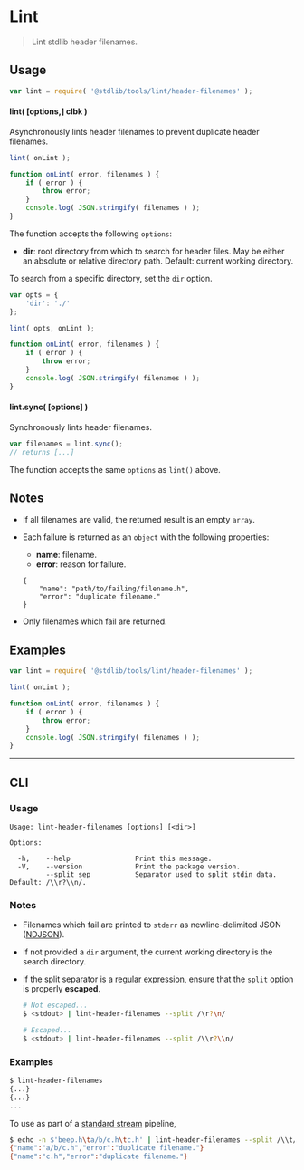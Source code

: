 # Lint

> Lint stdlib header filenames.

<section class="usage">

## Usage

```javascript
var lint = require( '@stdlib/tools/lint/header-filenames' );
```

#### lint( \[options,] clbk )

Asynchronously lints header filenames to prevent duplicate header filenames.

```javascript
lint( onLint );

function onLint( error, filenames ) {
    if ( error ) {
        throw error;
    }
    console.log( JSON.stringify( filenames ) );
}
```

The function accepts the following `options`:

-   **dir**: root directory from which to search for header files. May be either an absolute or relative directory path. Default: current working directory.

To search from a specific directory, set the `dir` option.

```javascript
var opts = {
    'dir': './'
};

lint( opts, onLint );

function onLint( error, filenames ) {
    if ( error ) {
        throw error;
    }
    console.log( JSON.stringify( filenames ) );
}
```

#### lint.sync( \[options] )

Synchronously lints header filenames.

```javascript
var filenames = lint.sync();
// returns [...]
```

The function accepts the same `options` as `lint()` above.

</section>

<!-- /.usage -->

<section class="notes">

## Notes

-   If all filenames are valid, the returned result is an empty `array`.

-   Each failure is returned as an `object` with the following properties:

    -   **name**: filename.
    -   **error**: reason for failure.

    ```text
    {
        "name": "path/to/failing/filename.h",
        "error": "duplicate filename."
    }
    ```

-   Only filenames which fail are returned.

</section>

<!-- /.notes -->

<section class="examples">

## Examples

```javascript
var lint = require( '@stdlib/tools/lint/header-filenames' );

lint( onLint );

function onLint( error, filenames ) {
    if ( error ) {
        throw error;
    }
    console.log( JSON.stringify( filenames ) );
}
```

</section>

<!-- /.examples -->

* * *

<section class="cli">

## CLI

<section class="usage">

### Usage

```text
Usage: lint-header-filenames [options] [<dir>]

Options:

  -h,    --help                Print this message.
  -V,    --version             Print the package version.
         --split sep           Separator used to split stdin data. Default: /\\r?\\n/.
```

</section>

<!-- /.usage -->

<section class="notes">

### Notes

-   Filenames which fail are printed to `stderr` as newline-delimited JSON ([NDJSON][ndjson]).

-   If not provided a `dir` argument, the current working directory is the search directory.

-   If the split separator is a [regular expression][mdn-regexp], ensure that the `split` option is properly **escaped**.

    ```bash
    # Not escaped...
    $ <stdout> | lint-header-filenames --split /\r?\n/

    # Escaped...
    $ <stdout> | lint-header-filenames --split /\\r?\\n/
    ```

</section>

<!-- /.notes -->

<section class="examples">

### Examples

```bash
$ lint-header-filenames
{...}
{...}
...
```

To use as part of a [standard stream][standard-stream] pipeline,

```bash
$ echo -n $'beep.h\ta/b/c.h\tc.h' | lint-header-filenames --split /\\t/
{"name":"a/b/c.h","error":"duplicate filename."}
{"name":"c.h","error":"duplicate filename."}
```

</section>

<!-- /.examples -->

</section>

<!-- /.cli -->

<section class="links">

[ndjson]: http://ndjson.org/

[mdn-regexp]: https://developer.mozilla.org/en-US/docs/Web/JavaScript/Guide/Regular_Expressions

[standard-stream]: http://en.wikipedia.org/wiki/Pipeline_%28Unix%29

</section>

<!-- /.links -->
